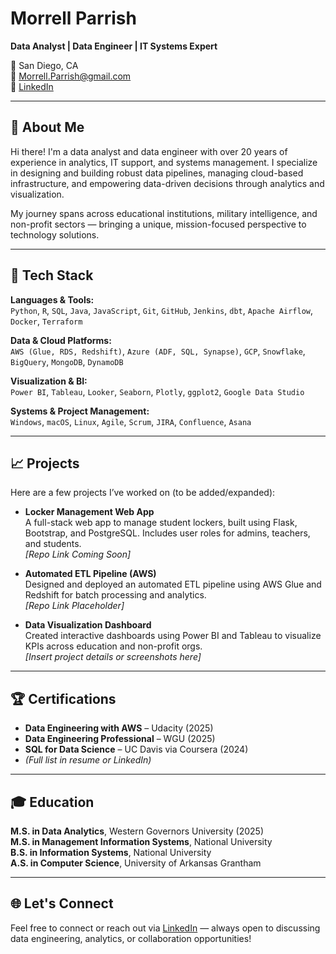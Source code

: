 # Morrell Parrish

**Data Analyst | Data Engineer | IT Systems Expert**

📍 San Diego, CA  
📧 Morrell.Parrish@gmail.com  
🔗 [LinkedIn](https://www.linkedin.com/in/morrellparrish)  

---

## 🧠 About Me

Hi there! I'm a data analyst and data engineer with over 20 years of experience in analytics, IT support, and systems management. I specialize in designing and building robust data pipelines, managing cloud-based infrastructure, and empowering data-driven decisions through analytics and visualization.

My journey spans across educational institutions, military intelligence, and non-profit sectors — bringing a unique, mission-focused perspective to technology solutions.

---

## 🔧 Tech Stack

**Languages & Tools:**  
`Python`, `R`, `SQL`, `Java`, `JavaScript`, `Git`, `GitHub`, `Jenkins`, `dbt`, `Apache Airflow`, `Docker`, `Terraform`  

**Data & Cloud Platforms:**  
`AWS (Glue, RDS, Redshift)`, `Azure (ADF, SQL, Synapse)`, `GCP`, `Snowflake`, `BigQuery`, `MongoDB`, `DynamoDB`  

**Visualization & BI:**  
`Power BI`, `Tableau`, `Looker`, `Seaborn`, `Plotly`, `ggplot2`, `Google Data Studio`  

**Systems & Project Management:**  
`Windows`, `macOS`, `Linux`, `Agile`, `Scrum`, `JIRA`, `Confluence`, `Asana`

---

## 📈 Projects

Here are a few projects I’ve worked on (to be added/expanded):

- **Locker Management Web App**  
  A full-stack web app to manage student lockers, built using Flask, Bootstrap, and PostgreSQL. Includes user roles for admins, teachers, and students.  
  _[Repo Link Coming Soon]_

- **Automated ETL Pipeline (AWS)**  
  Designed and deployed an automated ETL pipeline using AWS Glue and Redshift for batch processing and analytics.  
  _[Repo Link Placeholder]_

- **Data Visualization Dashboard**  
  Created interactive dashboards using Power BI and Tableau to visualize KPIs across education and non-profit orgs.  
  _[Insert project details or screenshots here]_

---

## 🏆 Certifications

- **Data Engineering with AWS** – Udacity (2025)  
- **Data Engineering Professional** – WGU (2025)  
- **SQL for Data Science** – UC Davis via Coursera (2024)  
- _(Full list in resume or LinkedIn)_

---

## 🎓 Education

**M.S. in Data Analytics**, Western Governors University (2025)  
**M.S. in Management Information Systems**, National University  
**B.S. in Information Systems**, National University  
**A.S. in Computer Science**, University of Arkansas Grantham  

---

## 🌐 Let's Connect

Feel free to connect or reach out via [LinkedIn](https://www.linkedin.com/in/morrellparrish) — always open to discussing data engineering, analytics, or collaboration opportunities!

